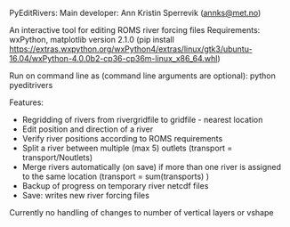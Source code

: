 PyEditRivers:
Main developer: Ann Kristin Sperrevik (annks@met.no)

An interactive tool for editing ROMS river forcing files
Requirements: wxPython, matplotlib version 2.1.0
(pip install  https://extras.wxpython.org/wxPython4/extras/linux/gtk3/ubuntu-16.04/wxPython-4.0.0b2-cp36-cp36m-linux_x86_64.whl)

Run on command line as (command line arguments are optional):
python pyeditrivers <gridfile> <riverfile> <rivergridfile>

Features:
- Regridding of rivers from rivergridfile to gridfile - nearest location
- Edit position and direction of a river
- Verify river positions according to ROMS requirements
- Split a river between multiple (max 5) outlets (transport = transport/Noutlets)
- Merge rivers automatically (on save) if more than one river is assigned to
  the same location (transport = sum(transports) )
- Backup of progress on temporary river netcdf files
- Save: writes new river forcing files

Currently no handling of changes to number of vertical layers or vshape
